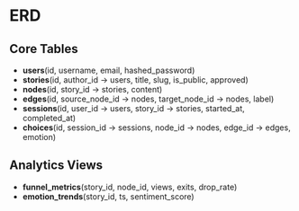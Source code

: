 # ERD

## Core Tables
- **users**(id, username, email, hashed_password)
- **stories**(id, author_id -> users, title, slug, is_public, approved)
- **nodes**(id, story_id -> stories, content)
- **edges**(id, source_node_id -> nodes, target_node_id -> nodes, label)
- **sessions**(id, user_id -> users, story_id -> stories, started_at, completed_at)
- **choices**(id, session_id -> sessions, node_id -> nodes, edge_id -> edges, emotion)

## Analytics Views
- **funnel_metrics**(story_id, node_id, views, exits, drop_rate)
- **emotion_trends**(story_id, ts, sentiment_score)

